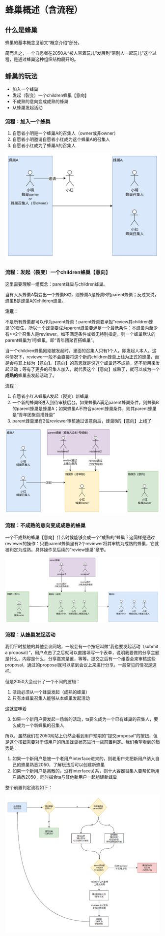 # 蜂巢概述（含流程）

## 什么是蜂巢

蜂巢的基本概念见前文“概念介绍”部分。

简而言之，一个自愿者在2050从“被人带着玩儿”发展到“带别人一起玩儿”这个过程，是通过蜂巢这种组织结构展开的。

## 蜂巢的玩法

- 加入一个蜂巢
- 发起（裂变）一个children蜂巢【意向】
- 不成熟的意向变成成熟的蜂巢
- 从蜂巢发起活动

### 流程：加入一个蜂巢

1. 自愿者小明是一个蜂巢A的召集人（owner或非owner）
1. 自愿者小明邀请自愿者小红成为这个蜂巢A的召集人
1. 自愿者小红成为了蜂巢A的召集人

![](../4/hive-add-coord.png)

### 流程：发起（裂变）一个children蜂巢【意向】

这里需要理解一组概念：parent蜂巢与children蜂巢。

当有人从蜂巢A裂变出一个蜂巢B时，则蜂巢A是蜂巢B的parent蜂巢；反过来说，蜂巢B是蜂巢A的children蜂巢。

**注意：**

不是所有蜂巢都可以作为parent蜂巢！parent蜂巢要承担“review其children蜂巢”的责任，所以一个蜂巢要成为parent蜂巢要满足一个最低条件：本蜂巢内至少有>=2个召集人是reviewer。如不满足条件或者无特别指定，则一个蜂巢默认的parent蜂巢为1号蜂巢，即“青年团聚百搭蜂巢”。

当一个children蜂巢刚刚被发起时，里面的召集人只有1个人，即发起人本人。这种情况下，reviewer一般不会直接将这个新的children蜂巢上线为正式的蜂巢，而是会将其上线为【意向】。【意向】的意思就是说这个蜂巢还不成熟，还不能用来发起活动；等有了更多的召集人加入，就代表这个【意向】成熟了，就可以成为一个**成熟的**蜂巢去发起活动了。

流程：

1. 自愿者小红从蜂巢A发起（裂变）新蜂巢
1. 一个新的蜂巢B进入到待审核后台。如果蜂巢A满足parent蜂巢条件，则蜂巢B的parent蜂巢是蜂巢A；如果蜂巢A不符合parent蜂巢条件，则其parent蜂巢是“青年团聚百搭蜂巢”
1. parent蜂巢里有2位reviewer审核通过该意向后，蜂巢B的【意向】上线了

![](../4/hive-review-workflow.png)

### 流程：不成熟的意向变成成熟的蜂巢

一个不成熟的蜂巢【意向】什么时候能够变成一个“成熟的”蜂巢？这同样是通过reviewer的操作：只要parent蜂巢里有2个reviewer将其审核为成熟的蜂巢，它就被判定为成熟。具体操作见后续的“review蜂巢”章节。

![](../4/hive-review-workflow2.png)

### 流程：从蜂巢发起活动

我们平时接触的其他会议网站，一般会有一个按钮叫做“我也要发起活动（submit a proposal）”，用户点击了之后就可以直接填写一个表单，说明我要做的分享主题是什么，内容是什么，分享嘉宾是谁，等等。提交之后有一个组委会来审核这些proposal，通过的proposal就可以拿到会议上来进行分享。一般常见的情况是这样。

但是2050大会设计了一个不同的逻辑：

1. 活动必须从一个蜂巢发起（成熟的蜂巢）
2. 只有本蜂巢召集人能够从本蜂巢发起活动

这就意味着

3. 如果一个新用户要发起一场新的活动，ta要么成为一个已有蜂巢的召集人，要么成为一个新蜂巢的召集人

所以，虽然我们在2050网站上仍然会看到用户预期的“提交proposal”的按钮，但是这个按钮需要对于该用户的所属蜂巢状态进行一些前置判定。我们希望看到的趋势是：

1. 如果一个新用户是被一个老用户interface进来的，则老用户先把新用户纳入自己的蜂巢熟悉2050，了解玩法后可以创建新蜂巢
2. 如果一个新用户是离散的，没有interface关系，则十大容器召集人要帮忙新用户熟悉2050，同时撮合ta与其他新用户一起组建新蜂巢

整个前置判定流程如下：

![](../4/hive-container-workflow.png)